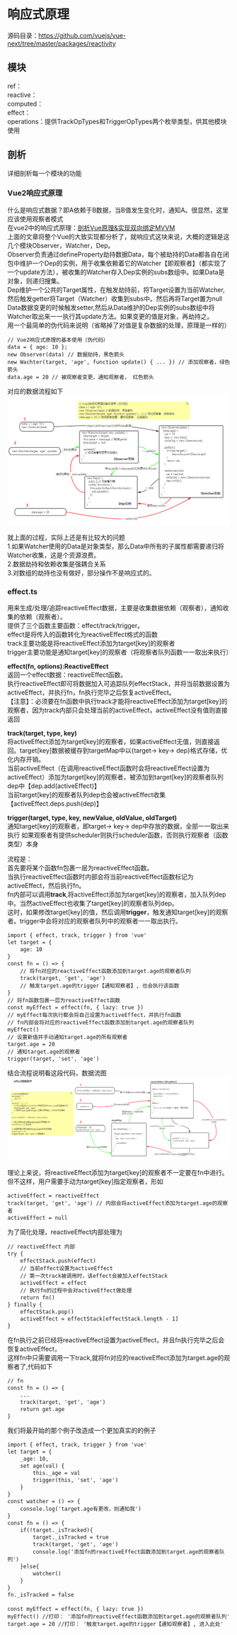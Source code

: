# 响应式原理
源码目录：https://github.com/vuejs/vue-next/tree/master/packages/reactivity  

## 模块
ref：   
reactive：  
computed：  
effect：  
operations：提供TrackOpTypes和TriggerOpTypes两个枚举类型，供其他模块使用

## 剖析
详细剖析每一个模块的功能  

### Vue2响应式原理
什么是响应式数据？即A依赖于B数据，当B值发生变化时，通知A。很显然，这里应该使用观察者模式    
在vue2中的响应式原理：[剖析Vue原理&实现双向绑定MVVM](https://www.cnblogs.com/chuaWeb/articles/13554465.html)  
上面的文章将整个Vue的大致实现都分析了，就响应式这块来说，大概的逻辑是这几个模块Observer，Watcher，Dep。  
Observer负责通过defineProperty劫持数据Data，每个被劫持的Data都各自在闭包中维护一个Dep的实例，用于收集依赖着它的Watcher【即观察者】（都实现了一个update方法），被收集的Watcher存入Dep实例的subs数组中。如果Data是对象，则递归搜集。  
Dep维护一个公共的Target属性，在触发劫持前，将Target设置为当前Watcher, 然后触发getter将Target（Watcher）收集到subs中。然后再将Target置为null  
Data数据变更的时候触发setter,然后从Data维护的Dep实例的subs数组中将Watcher取出来一一执行其update方法。如果变更的值是对象，再劫持之。  
用一个最简单的伪代码来说明（省略掉了对值是复杂数据的处理，原理是一样的）  
``` 
// Vue2响应式原理的基本使用（伪代码）
data = { age: 10 };
new Observer(data) // 数据劫持，黑色箭头
new Wachter(target, 'age', function update() { ... }) // 添加观察者，绿色箭头
data.age = 20 // 被观察者变更，通知观察者， 红色箭头
```
对应的数据流程如下  
![Vue2响应式原理的基本使用流程](./vue2-observer.png)  

就上面的过程，实际上还是有比较大的问题  
1.如果Watcher使用的Data是对象类型，那么Data中所有的子属性都需要递归将Watcher收集，这是个资源浪费。  
2.数据劫持和依赖收集是强耦合关系  
3.对数组的劫持也没有做好，部分操作不是响应式的。  


### effect.ts  
用来生成/处理/追踪reactiveEffect数据，主要是收集数据依赖（观察者），通知收集的依赖（观察者）。  
提供了三个函数主要函数：effect/track/trigger。  
effect是将传入的函数转化为reactiveEffect格式的函数    
track主要功能是将reactiveEffect添加为target[key]的观察者   
trigger主要功能是通知target[key]的观察者（将观察者队列函数一一取出来执行）  
  
**effect(fn, options):ReactiveEffect**   
返回一个effect数据：reactiveEffect函数。  
执行reactiveEffect即可将数据加入可追踪队列effectStack，并将当前数据设置为activeEffect，并执行fn，fn执行完毕之后恢复activeEffect。  
【注意】：必须要在fn函数中执行track才能将reactiveEffect添加为target[key]的观察者，因为track内部只会处理当前的activeEffect，activeEffect没有值则直接返回 
  
   
**track(target, type, key)**  
将activeEffect添加为target[key]的观察者，如果activeEffect无值，则直接返回。target[key]数据被缓存到targetMap中以{target-> key-> dep}格式存储，优化内存开销。  
当前activeEffect（在调用reactiveEffect函数时会将reactiveEffect设置为activeEffect）添加为target[key]的观察者，被添加到target[key]的观察者队列dep中【dep.add(activeEffect)】   
当前target[key]的观察者队列dep也会被activeEffect收集【activeEffect.deps.push(dep)】  
     
**trigger(target, type, key, newValue, oldValue, oldTarget)**      
通知target[key]的观察者，即target-> key-> dep中存放的数据，全部一一取出来执行
如果观察者有提供scheduler则执行scheduler函数，否则执行观察者（函数类型）本身    
   
  
流程是：  
首先要将某个函数fn包裹一层为reactiveEffect函数。  
当执行reactiveEffect函数时内部会将当前reactiveEffect函数标记为activeEffect，然后执行fn。  
fn内部可以调用**track**,将activeEffect添加为target[key]的观察者，加入队列dep中。当然activeEffect也收集了target[key]的观察者队列dep。   
这时，如果修改target[key]的值，然后调用**trigger**，触发通知target[key]的观察者。trigger中会将对应的观察者队列中的观察者一一取出执行。   
``` 
import { effect, track, trigger } from 'vue'
let target = {
    age: 10
}
const fn = () => {
    // 将fn对应的reactiveEffect函数添加到target.age的观察者队列
    track(target, 'get', 'age')
    // 触发target.age的trigger【通知观察者】, 也会执行该函数
}
// 将fn函数包裹一层为reactiveEffect函数
const myEffect = effect(fn, { lazy: true })
// myEffect每次执行都会将自己设置为activeEffect，并执行fn函数
// fn内部会将对应的reactiveEffect函数添加到target.age的观察者队列
myEffect()
// 设置新值并手动通知target.age的所有观察者
target.age = 20
// 通知target.age的观察者
trigger(target, 'set', 'age')
``` 
结合流程说明看这段代码，数据流图
![effect简单例子的数据流图](./effect.png)  
  
理论上来说，将reactiveEffect添加为target[key]的观察者不一定要在fn中进行。但不这样，用户需要手动为target[key]指定观察者，形如  
```
activeEffect = reactiveEffect
track(target, 'get', 'age') // 内部会将activeEffect添加为target.age的观察者
activeEffect = null
```
为了简化处理，reactiveEffect内部处理为    
```
// reactiveEffect 内部
try {
    effectStack.push(effect)
    // 当前effect设置为activeEffect
    // 第一次track被调用时，该effect会被加入effectStack
    activeEffect = effect
    // 执行fn的过程中会对activeEffect做处理
    return fn()
} finally {
    effectStack.pop()
    activeEffect = effectStack[effectStack.length - 1]
} 
```
在fn执行之前已经将reactiveEffect设置为activeEffect，并且fn执行完毕之后会恢复activeEffect，  
这样fn中只需要调用一下track,就将fn对应的reactiveEffect添加为target.age的观察者了,代码如下    
``` 
// fn
const fn = () => {
    ...
    track(target, 'get', 'age')
    return get.age
}
```
  
我们将最开始的那个例子改造成一个更加真实的的例子
``` 
import { effect, track, trigger } from 'vue'
let target = {
    _age: 10,
    set age(val) {
        this._age = val
        trigger(this, 'set', 'age')
    }
}
const watcher = () => {
    console.log('target.age有更改，则通知我')
}
const fn = () => {
    if(!target._isTracked){
        target._isTracked = true
        track(target, 'get', 'age')
        console.log('添加fn的reactiveEffect函数添加到target.age的观察者队列')
    }else{
        watcher()
    }
}
fn._isTracked = false

const myEffect = effect(fn, { lazy: true })
myEffect() //打印： '添加fn的reactiveEffect函数添加到target.age的观察者队列'
target.age = 20 //打印： '触发target.age的trigger【通知观察者】, 进入此处'
```  
  
